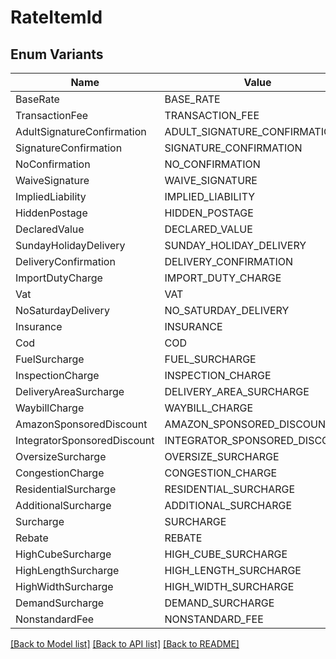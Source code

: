 # RateItemId

## Enum Variants

| Name | Value |
|---- | -----|
| BaseRate | BASE_RATE |
| TransactionFee | TRANSACTION_FEE |
| AdultSignatureConfirmation | ADULT_SIGNATURE_CONFIRMATION |
| SignatureConfirmation | SIGNATURE_CONFIRMATION |
| NoConfirmation | NO_CONFIRMATION |
| WaiveSignature | WAIVE_SIGNATURE |
| ImpliedLiability | IMPLIED_LIABILITY |
| HiddenPostage | HIDDEN_POSTAGE |
| DeclaredValue | DECLARED_VALUE |
| SundayHolidayDelivery | SUNDAY_HOLIDAY_DELIVERY |
| DeliveryConfirmation | DELIVERY_CONFIRMATION |
| ImportDutyCharge | IMPORT_DUTY_CHARGE |
| Vat | VAT |
| NoSaturdayDelivery | NO_SATURDAY_DELIVERY |
| Insurance | INSURANCE |
| Cod | COD |
| FuelSurcharge | FUEL_SURCHARGE |
| InspectionCharge | INSPECTION_CHARGE |
| DeliveryAreaSurcharge | DELIVERY_AREA_SURCHARGE |
| WaybillCharge | WAYBILL_CHARGE |
| AmazonSponsoredDiscount | AMAZON_SPONSORED_DISCOUNT |
| IntegratorSponsoredDiscount | INTEGRATOR_SPONSORED_DISCOUNT |
| OversizeSurcharge | OVERSIZE_SURCHARGE |
| CongestionCharge | CONGESTION_CHARGE |
| ResidentialSurcharge | RESIDENTIAL_SURCHARGE |
| AdditionalSurcharge | ADDITIONAL_SURCHARGE |
| Surcharge | SURCHARGE |
| Rebate | REBATE |
| HighCubeSurcharge | HIGH_CUBE_SURCHARGE |
| HighLengthSurcharge | HIGH_LENGTH_SURCHARGE |
| HighWidthSurcharge | HIGH_WIDTH_SURCHARGE |
| DemandSurcharge | DEMAND_SURCHARGE |
| NonstandardFee | NONSTANDARD_FEE |


[[Back to Model list]](../README.md#documentation-for-models) [[Back to API list]](../README.md#documentation-for-api-endpoints) [[Back to README]](../README.md)


